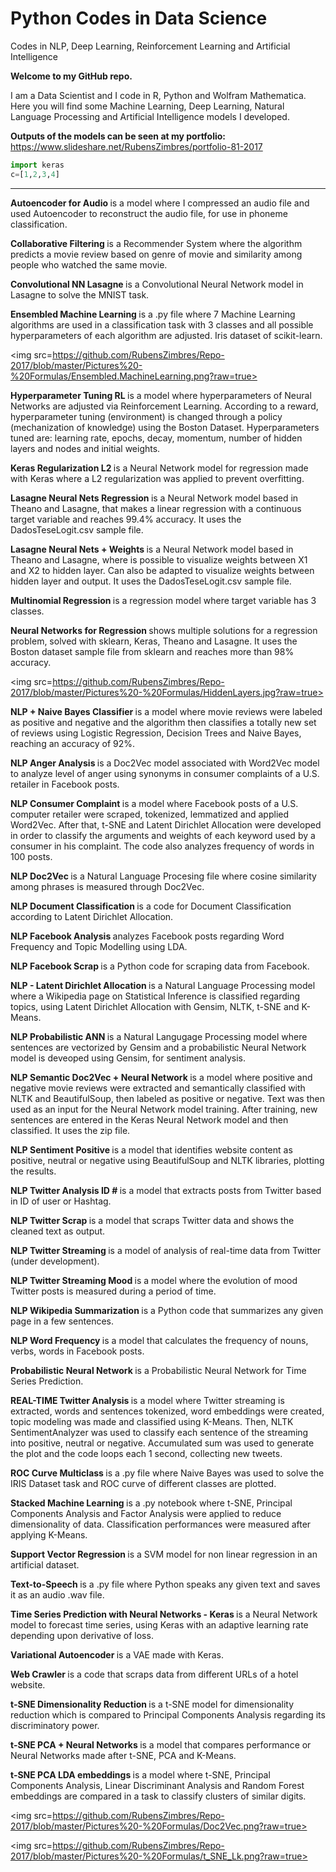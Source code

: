 # Python Codes in Data Science

Codes in NLP, Deep Learning, Reinforcement Learning and Artificial Intelligence

<b> Welcome to my GitHub repo. </b>

I am a Data Scientist and I code in R, Python and Wolfram Mathematica. Here you will find some Machine Learning, Deep Learning, Natural Language Processing and Artificial Intelligence models I developed.

<b> Outputs of the models can be seen at my portfolio: </b> https://www.slideshare.net/RubensZimbres/portfolio-81-2017
```python
import keras
c=[1,2,3,4]
```
------------------

<b> Autoencoder for Audio </b> is a model where I compressed an audio file and used Autoencoder to reconstruct the audio file, for use in phoneme classification.

<b> Collaborative Filtering </b> is a Recommender System where the algorithm predicts a movie review based on genre of movie and similarity among people who watched the same movie.

<b> Convolutional NN Lasagne </b> is a Convolutional Neural Network model in Lasagne to solve the MNIST task.

<b> Ensembled Machine Learning </b> is a .py file where 7 Machine Learning algorithms are used in a classification task with 3 classes and all possible hyperparameters of each algorithm are adjusted. Iris dataset of scikit-learn.

<img src=https://github.com/RubensZimbres/Repo-2017/blob/master/Pictures%20-%20Formulas/Ensembled.MachineLearning.png?raw=true>

<b> Hyperparameter Tuning RL </b> is a model where hyperparameters of Neural Networks are adjusted via Reinforcement Learning. According to a reward, hyperparameter tuning (environment) is changed through a policy (mechanization of knowledge) using the Boston Dataset. Hyperparameters tuned are: learning rate, epochs, decay, momentum, number of hidden layers and nodes and initial weights.

<b> Keras Regularization L2 </b> is a Neural Network model for regression made with Keras where a L2 regularization was applied to prevent overfitting.

<b> Lasagne Neural Nets Regression </b> is a Neural Network model based in Theano and Lasagne, that makes a linear regression with a continuous target variable and reaches 99.4% accuracy. It uses the DadosTeseLogit.csv sample file.

<b> Lasagne Neural Nets + Weights </b> is a Neural Network model based in Theano and Lasagne, where is possible to visualize weights between X1 and X2 to hidden layer. Can also be adapted to visualize weights between hidden layer and output. It uses the DadosTeseLogit.csv sample file.

<b> Multinomial Regression </b> is a regression model where target variable has 3 classes.

<b> Neural Networks for Regression </b> shows multiple solutions for a regression problem, solved with sklearn, Keras, Theano and Lasagne. It uses the Boston dataset sample file from sklearn and reaches more than 98% accuracy.

<img src=https://github.com/RubensZimbres/Repo-2017/blob/master/Pictures%20-%20Formulas/HiddenLayers.jpg?raw=true>

<b> NLP + Naive Bayes Classifier </b> is a model where movie reviews were labeled as positive and negative and the algorithm then classifies a totally new set of reviews using Logistic Regression, Decision Trees and Naive Bayes, reaching an accuracy of 92%.

<b> NLP Anger Analysis </b> is a Doc2Vec model associated with Word2Vec model to analyze level of anger using synonyms in consumer complaints of a U.S. retailer in Facebook posts.

<b> NLP Consumer Complaint </b> is a model where Facebook posts of a U.S. computer retailer were scraped, tokenized, lemmatized and applied Word2Vec. After that, t-SNE and Latent Dirichlet Allocation were developed in order to classify the arguments and weights of each keyword used by a consumer in his complaint. The code also analyzes frequency of words in 100 posts.

<b> NLP Doc2Vec </b> is a Natural Language Procesing file where cosine similarity among phrases is measured through Doc2Vec.

<b> NLP Document Classification </b>	is a code for Document Classification according to Latent Dirichlet Allocation.

<b> NLP Facebook Analysis </b>	analyzes Facebook posts regarding Word Frequency and Topic Modelling using LDA.

<b> NLP Facebook Scrap </b> is a Python code for scraping data from Facebook.

<b> NLP - Latent Dirichlet Allocation </b> is a Natural Language Processing model where a Wikipedia page on Statistical Inference is classified regarding topics, using Latent Dirichlet Allocation with Gensim, NLTK, t-SNE and K-Means.

<b> NLP Probabilistic ANN </b> is a Natural Langugage Processing model where sentences are vectorized by Gensim and a probabilistic Neural Network model is deveoped using Gensim, for sentiment analysis.

<b> NLP Semantic Doc2Vec + Neural Network </b> is a model where positive and negative movie reviews were extracted and semantically classified with NLTK and BeautifulSoup, then labeled as positive or negative. Text was then used as an input for the Neural Network model training. After training, new sentences are entered in the Keras Neural Network model and then classified. It uses the zip file.

<b> NLP Sentiment Positive </b> is a model that identifies website content as positive, neutral or negative using BeautifulSoup and NLTK libraries, plotting the results. 

<b> NLP Twitter Analysis ID # </b> is a model that extracts posts from Twitter based in ID of user or Hashtag.

<b> NLP Twitter Scrap </b> is a model that scraps Twitter data and shows the cleaned text as output.

<b> NLP Twitter Streaming </b> is a model of analysis of real-time data from Twitter (under development).

<b> NLP Twitter Streaming Mood </b> is a model where the evolution of mood Twitter posts is measured during a period of time.

<b> NLP Wikipedia Summarization </b> is a Python code that summarizes any given page in a few sentences.

<b> NLP Word Frequency </b> is a model that calculates the frequency of nouns, verbs, words in Facebook posts.

<b> Probabilistic Neural Network </b>	is a Probabilistic Neural Network for Time Series Prediction.

<b> REAL-TIME Twitter Analysis </b> is a model where Twitter streaming is extracted, words and sentences tokenized, word embeddings were created, topic modeling was made and classified using K-Means. Then, NLTK SentimentAnalyzer was used to classify each sentence of the streaming into positive, neutral or negative. Accumulated sum was used to generate the plot and the code loops each 1 second, collecting new tweets.

<b> ROC Curve Multiclass </b> is a .py file where Naive Bayes was used to solve the IRIS Dataset task and ROC curve of different classes are plotted.

<b> Stacked Machine Learning </b> is a .py notebook where t-SNE, Principal Components Analysis and Factor Analysis were applied to reduce dimensionality of data. Classification performances were measured after applying K-Means.

<b> Support Vector Regression </b> is a SVM model for non linear regression in an artificial dataset.

<b> Text-to-Speech </b> is a .py file where Python speaks any given text and saves it as an audio .wav file.

<b> Time Series Prediction with Neural Networks - Keras </b> is a Neural Network model to forecast time series, using Keras with an adaptive learning rate depending upon derivative of loss.

<b> Variational Autoencoder </b> is a VAE made with Keras.

<b> Web Crawler </b> is a code that scraps data from different URLs of a hotel website.

<b> t-SNE Dimensionality Reduction </b> is a t-SNE model for dimensionality reduction which is compared to Principal Components Analysis regarding its discriminatory power.

<b> t-SNE PCA + Neural Networks </b> is a model that compares performance or Neural Networks made after t-SNE, PCA and K-Means.

<b> t-SNE PCA LDA embeddings </b> is a model where t-SNE, Principal Components Analysis, Linear Discriminant Analysis and  Random Forest embeddings are compared in a task to classify clusters of similar digits.

<img src=https://github.com/RubensZimbres/Repo-2017/blob/master/Pictures%20-%20Formulas/Doc2Vec.png?raw=true>

<img src=https://github.com/RubensZimbres/Repo-2017/blob/master/Pictures%20-%20Formulas/t_SNE_Lk.png?raw=true>
